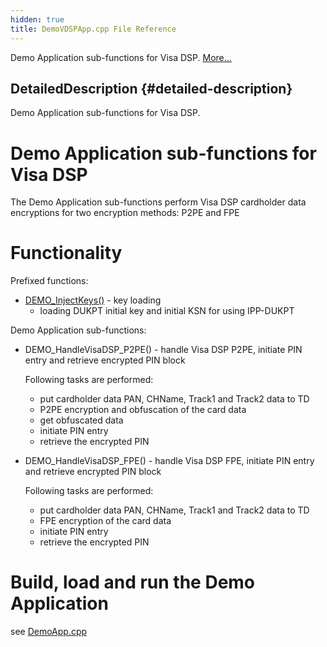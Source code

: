 ```yaml
---
hidden: true
title: DemoVDSPApp.cpp File Reference
---
```


Demo Application sub-functions for Visa DSP. [More\...](#details)

## DetailedDescription {#detailed-description}

Demo Application sub-functions for Visa DSP.

# Demo Application sub-functions for Visa DSP <a href="#autotoc_md42" id="autotoc_md42"></a>

The Demo Application sub-functions perform Visa DSP cardholder data encryptions for two encryption methods: P2PE and FPE

# Functionality <a href="#autotoc_md43" id="autotoc_md43"></a>

Prefixed functions:

- <a href="_demo_app_8cpp.md#a0662130b4714f539176c568f6a5c260b">DEMO_InjectKeys()</a> - key loading
  - loading DUKPT initial key and initial KSN for using IPP-DUKPT

Demo Application sub-functions:

- DEMO_HandleVisaDSP_P2PE() - handle Visa DSP P2PE, initiate PIN entry and retrieve encrypted PIN block

  Following tasks are performed:

  - put cardholder data PAN, CHName, Track1 and Track2 data to TD
  - P2PE encryption and obfuscation of the card data
  - get obfuscated data
  - initiate PIN entry
  - retrieve the encrypted PIN

- DEMO_HandleVisaDSP_FPE() - handle Visa DSP FPE, initiate PIN entry and retrieve encrypted PIN block

  Following tasks are performed:

  - put cardholder data PAN, CHName, Track1 and Track2 data to TD
  - FPE encryption of the card data
  - initiate PIN entry
  - retrieve the encrypted PIN

# Build, load and run the Demo Application <a href="#autotoc_md44" id="autotoc_md44"></a>

see <a href="_demo_app_8cpp.md">DemoApp.cpp</a>
